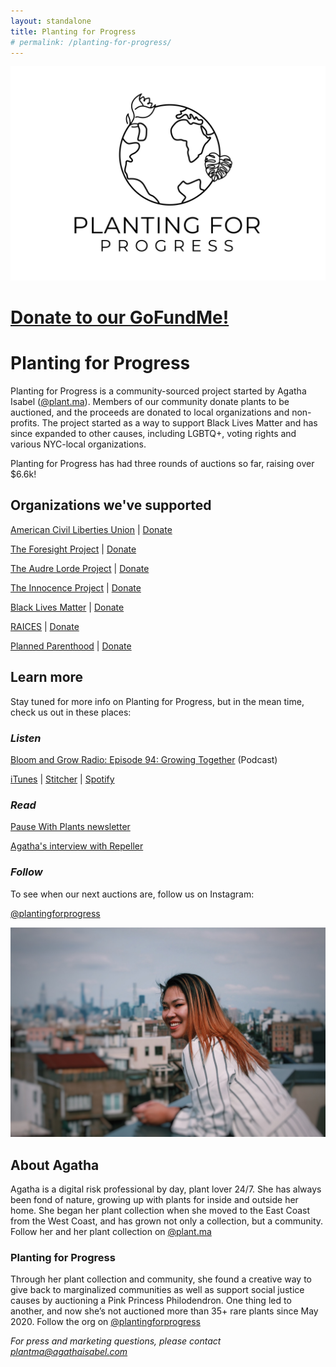 ```yaml
---
layout: standalone
title: Planting for Progress
# permalink: /planting-for-progress/
---
```

![logo](/assets/images/planting-for-progress-logo.png)

# <a href="https://www.gofundme.com/f/planting-for-progress-donors" target="_blank">Donate to our GoFundMe!</a>

# Planting for Progress

Planting for Progress is a community-sourced project started by Agatha Isabel (<a href="https://www.instagram.com/plant.ma" target="_blank">@plant.ma</a>). Members of our community donate plants to be auctioned, and the proceeds are donated to local organizations and non-profits. The project started as a way to support Black Lives Matter and has since expanded to other causes, including LGBTQ+, voting rights and various NYC-local organizations.

Planting for Progress has had three rounds of auctions so far, raising over $6.6k!

## Organizations we've supported

<a href="https://www.aclu.org" target="_blank">American Civil Liberties Union</a> \| <a href="https://action.aclu.org/give/now" target="_blank">Donate</a>

<a href="https://foresightnyc.org/the-foresight-project" target="_blank">The Foresight Project</a> \| <a href="https://foresightnyc.org/donate" target="_blank">Donate</a>

<a href="https://alp.org" target="_blank">The Audre Lorde Project</a> \| <a href="https://alp.org/index.php?q=civicrm/contribute/transact&reset=1&id=5" target="_blank">Donate</a>

<a href="https://www.innocenceproject.org" target="_blank">The Innocence Project</a> \| <a href="https://www.innocenceproject.org/donate/" target="_blank">Donate</a>

<a href="https://blacklivesmatter.com" target="_blank">Black Lives Matter</a> \| <a href="https://secure.actblue.com/donate/ms_blm_homepage_2019" target="_blank">Donate</a>

<a href="https://www.raicestexas.org" target="_blank">RAICES</a> \| <a href="https://www.raicestexas.org/ways-to-give/donate/" target="_blank">Donate</a>

<a href="https://www.plannedparenthood.org" target="_blank">Planned Parenthood</a> \| <a href="https://www.plannedparenthood.org/get-involved/other-ways-give" target="_blank">Donate</a>

## Learn more

Stay tuned for more info on Planting for Progress, but in the mean time, check us out in these places:

### _Listen_

<a href="https://bloomandgrowradio.com/together" target="_blank">Bloom and Grow Radio: Episode 94: Growing Together</a> (Podcast)

<a href="https://podcasts.apple.com/nz/podcast/growing-together/id1313519159?i=1000477378659" target="_blank">iTunes</a> \| <a href="https://www.stitcher.com/podcast/bloom-and-grow-radio/e/70481001" target="_blank">Stitcher</a> \| <a href="https://open.spotify.com/episode/1Df1QIwRR1sP7bKsto5Fr3" target="_blank">Spotify</a>

### _Read_

<a href="https://www.pausewithplants.com/campaigns/view-email/zOp2BQzto4lstQAS10bYF3jdwTREFjGuTJQPKO85-cWBp7QdGs5b0y4_A6JDVnycm_eueF5AVXNk5XIWjLEN-_AUcKIBPzds" target="_blank">Pause With Plants newsletter</a>

<a href="https://repeller.com/best-tips-for-keeping-pllants-alive" target="_blank">Agatha's interview with Repeller</a>

### _Follow_

To see when our next auctions are, follow us on Instagram:

<a href="https://www.instagram.com/plantingforprogress" target="_blank">@plantingforprogress</a>

![Agatha smiling on rooftop](/assets/images/agatha-roof.jpg)

## About Agatha

Agatha is a digital risk professional by day, plant lover 24/7. She has always been fond of nature, growing up with plants for inside and outside her home. She began her plant collection when she moved to the East Coast from the West Coast, and has grown not only a collection, but a community. Follow her and her plant collection on <a href="https://www.instagram.com/plant.ma" target="_blank">@plant.ma</a>

### Planting for Progress

Through her plant collection and community, she found a creative way to give back to marginalized communities as well as support social justice causes by auctioning a Pink Princess Philodendron. One thing led to another, and now she’s not auctioned more than 35+ rare plants since May 2020. Follow the org on <a href="https://www.instagram.com/plantingforprogress" target="_blank">@plantingforprogress</a>

<cite>For press and marketing questions, please contact <a href="mailto:plantma@agathaisabel.com">plantma@agathaisabel.com</a><cite>